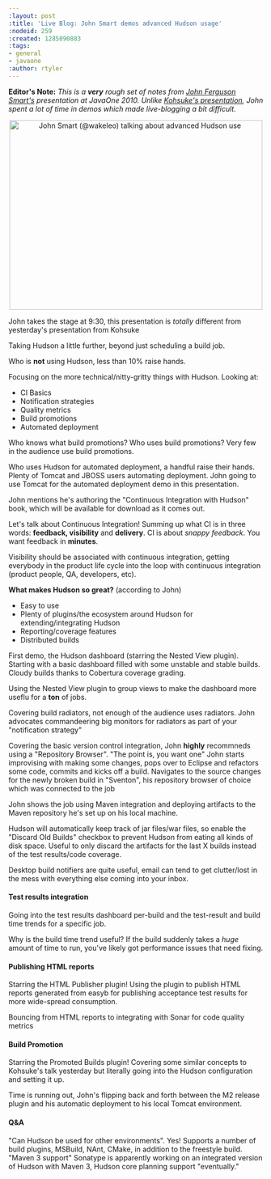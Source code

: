 ```yaml
---
:layout: post
:title: 'Live Blog: John Smart demos advanced Hudson usage'
:nodeid: 259
:created: 1285090883
:tags:
- general
- javaone
:author: rtyler
---
```

**Editor's Note:** *This is a **very** rough set of notes from [John Ferguson Smart's](https://twitter.com/wakeleo) presentation at JavaOne 2010. Unlike [Kohsuke's presentation](https://jenkins.io/content/live-blog-kohsukes-presentation-javaone), John spent a lot of time in demos which made live-blogging a bit difficult.*

<center><a href="https://www.flickr.com/photos/hudsonlabs/5012383102/" title="John Smart (@wakeleo) talking about advanced Hudson use by hudson.labs, on Flickr"><img src="https://farm5.static.flickr.com/4129/5012383102_cf258075a6.jpg" width="500" height="375" alt="John Smart (@wakeleo) talking about advanced Hudson use" /></a></center>

John takes the stage at 9:30, this presentation is *totally* different from yesterday's presentation from Kohsuke

Taking Hudson a little further, beyond just scheduling a build job.


Who is **not** using Hudson, less than 10% raise hands.


Focusing on the more technical/nitty-gritty things with Hudson. Looking at:

 * CI Basics
 * Notification strategies
 * Quality metrics
 * Build promotions
 * Automated deployment
<!--break-->
Who knows what build promotions? Who uses build promotions? Very few in the audience use build promotions.


Who uses Hudson for automated deployment, a handful raise their hands. Plenty of Tomcat and JBOSS users automating deployment. John going to use Tomcat for the automated deployment demo in this presentation.


John mentions he's authoring the "Continuous Integration with Hudson" book, which will be available for download as it comes out.



Let's talk about Continuous Integration! Summing up what CI is in three words: **feedback, visibility** and **delivery**. CI is about *snappy feedback*. You want feedback in **minutes**.


Visibility should be associated with continuous integration, getting everybody in the product life cycle into the loop with continuous integration (product people, QA, developers, etc).



**What makes Hudson so great?** (according to John)

 * Easy to use
 * Plenty of plugins/the ecosystem around Hudson for extending/integrating Hudson
 * Reporting/coverage features
 * Distributed builds




First demo, the Hudson dashboard (starring the Nested View plugin). Starting with a basic dashboard filled with some unstable and stable builds. Cloudy builds thanks to Cobertura coverage grading.

Using the Nested View plugin to group views to make the dashboard more useflu for a **ton** of jobs.

Covering build radiators, not enough of the audience uses radiators. John advocates commandeering big monitors for radiators as part of your "notification strategy"



Covering the basic version control integration, John **highly** recommneds using a "Repository Browser". "The point is, you want one" John starts improvising with making some changes, pops over to Eclipse and refactors some code, commits and kicks off a build. Navigates to the source changes for the newly broken build in "Sventon", his repository browser of choice which was connected to the job

John shows the job using Maven integration and deploying artifacts to the Maven repository he's set up on his local machine.

Hudson will automatically keep track of jar files/war files, so enable the "Discard Old Builds" checkbox to prevent Hudson from eating all kinds of disk space. Useful to only discard the artifacts for the last X builds instead of the test results/code coverage.


Desktop build notifiers are quite useful, email can tend to get clutter/lost in the mess with everything else coming into your inbox.


#### Test results integration

Going into the test results dashboard per-build and the test-result and build time trends for a specific job.

Why is the build time trend useful? If the build suddenly takes a *huge* amount of time to run, you've likely got performance issues that need fixing.


#### Publishing HTML reports

Starring the HTML Publisher plugin! Using the plugin to publish HTML reports generated from easyb for publishing acceptance test results for more wide-spread consumption.

Bouncing from HTML reports to integrating with Sonar for code quality metrics



#### Build Promotion

Starring the Promoted Builds plugin! Covering some similar concepts to Kohsuke's talk yesterday but literally going into the Hudson configuration and setting it up.



Time is running out, John's flipping back and forth between the M2 release plugin and his automatic deployment to his local Tomcat environment.



#### Q&A

"Can Hudson be used for other environments". Yes! Supports a number of build plugins, MSBuild, NAnt, CMake, in addition to the freestyle build. "Maven 3 support" Sonatype is apparently working on an integrated version of Hudson with Maven 3, Hudson core planning support "eventually."
